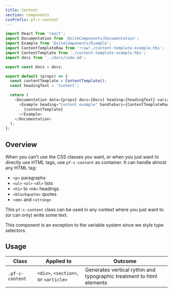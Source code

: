 ```yaml
---
title: Content
section: components
cssPrefix: pf-c-content
---
```

```js
import React from 'react';
import Documentation from '@siteComponents/Documentation';
import Example from '@siteComponents/Example';
import ContentTemplateRaw from '!raw!./content-template-example.hbs';
import ContentTemplate from './content-template-example.hbs';
import docs from '../docs/code.md';

export const Docs = docs;

export default (props) => {
  const contentTemplate = ContentTemplate();
  const headingText = 'Content';

  return (
    <Documentation data={props} docs={Docs} heading={headingText} variablesRoot={variablesRoot}>
      <Example heading="Content example" handlebars={ContentTemplateRaw}>
        {contentTemplate}
      </Example>
    </Documentation>
  );
};
```

## Overview

When you can't use the CSS classes you want, or when you just want to directly use HTML tags, use `pf-c-content` as container. It can handle almost any HTML tag:

- `<p>` paragraphs
- `<ul>` `<ol>` `<dl>` lists
- `<h1>` to `<h6>` headings
- `<blockquote>` quotes
- `<em>` and `<strong>`

This `pf-c-content` class can be used in any context where you just want to (or can only) write some text.

This component is an exception to the variable system since we style type selectors.

## Usage

| Class | Applied to | Outcome |
| -- | -- | -- |
| `.pf-c-content` | `<div>`, `<section>`, or `<article>` | Generates vertical rythm and typographic treatment to html elements |
